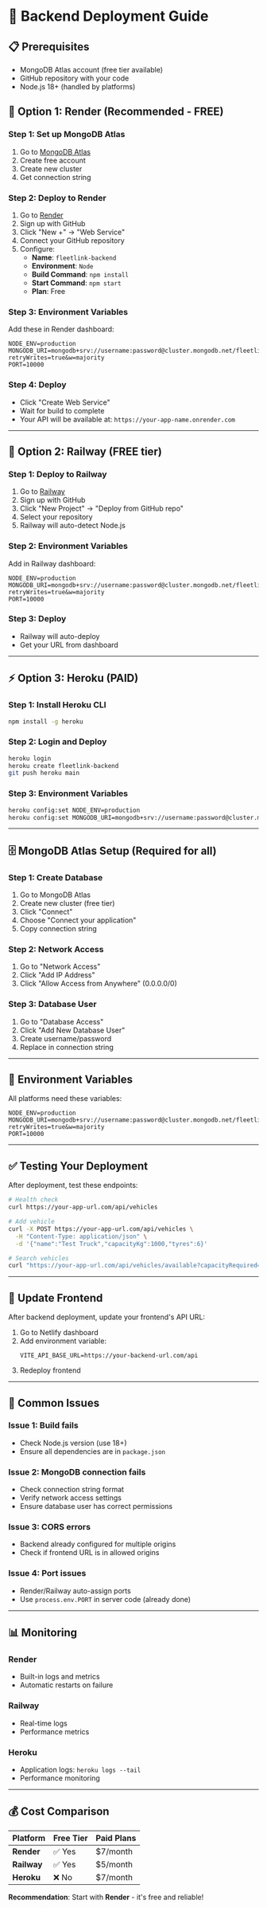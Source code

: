 # 🚀 Backend Deployment Guide

## 📋 Prerequisites
- MongoDB Atlas account (free tier available)
- GitHub repository with your code
- Node.js 18+ (handled by platforms)

## 🎯 **Option 1: Render (Recommended - FREE)**

### Step 1: Set up MongoDB Atlas
1. Go to [MongoDB Atlas](https://www.mongodb.com/atlas)
2. Create free account
3. Create new cluster
4. Get connection string

### Step 2: Deploy to Render
1. Go to [Render](https://render.com)
2. Sign up with GitHub
3. Click "New +" → "Web Service"
4. Connect your GitHub repository
5. Configure:
   - **Name**: `fleetlink-backend`
   - **Environment**: `Node`
   - **Build Command**: `npm install`
   - **Start Command**: `npm start`
   - **Plan**: Free

### Step 3: Environment Variables
Add these in Render dashboard:
```
NODE_ENV=production
MONGODB_URI=mongodb+srv://username:password@cluster.mongodb.net/fleetlink?retryWrites=true&w=majority
PORT=10000
```

### Step 4: Deploy
- Click "Create Web Service"
- Wait for build to complete
- Your API will be available at: `https://your-app-name.onrender.com`

---

## 🚂 **Option 2: Railway (FREE tier)**

### Step 1: Deploy to Railway
1. Go to [Railway](https://railway.app)
2. Sign up with GitHub
3. Click "New Project" → "Deploy from GitHub repo"
4. Select your repository
5. Railway will auto-detect Node.js

### Step 2: Environment Variables
Add in Railway dashboard:
```
NODE_ENV=production
MONGODB_URI=mongodb+srv://username:password@cluster.mongodb.net/fleetlink?retryWrites=true&w=majority
PORT=10000
```

### Step 3: Deploy
- Railway will auto-deploy
- Get your URL from dashboard

---

## ⚡ **Option 3: Heroku (PAID)**

### Step 1: Install Heroku CLI
```bash
npm install -g heroku
```

### Step 2: Login and Deploy
```bash
heroku login
heroku create fleetlink-backend
git push heroku main
```

### Step 3: Environment Variables
```bash
heroku config:set NODE_ENV=production
heroku config:set MONGODB_URI=mongodb+srv://username:password@cluster.mongodb.net/fleetlink?retryWrites=true&w=majority
```

---

## 🗄️ **MongoDB Atlas Setup (Required for all)**

### Step 1: Create Database
1. Go to MongoDB Atlas
2. Create new cluster (free tier)
3. Click "Connect"
4. Choose "Connect your application"
5. Copy connection string

### Step 2: Network Access
1. Go to "Network Access"
2. Click "Add IP Address"
3. Click "Allow Access from Anywhere" (0.0.0.0/0)

### Step 3: Database User
1. Go to "Database Access"
2. Click "Add New Database User"
3. Create username/password
4. Replace in connection string

---

## 🔧 **Environment Variables**

All platforms need these variables:

```env
NODE_ENV=production
MONGODB_URI=mongodb+srv://username:password@cluster.mongodb.net/fleetlink?retryWrites=true&w=majority
PORT=10000
```

---

## ✅ **Testing Your Deployment**

After deployment, test these endpoints:

```bash
# Health check
curl https://your-app-url.com/api/vehicles

# Add vehicle
curl -X POST https://your-app-url.com/api/vehicles \
  -H "Content-Type: application/json" \
  -d '{"name":"Test Truck","capacityKg":1000,"tyres":6}'

# Search vehicles
curl "https://your-app-url.com/api/vehicles/available?capacityRequired=500&fromPincode=100001&toPincode=200001&startTime=2024-01-15T10:00:00Z"
```

---

## 🔗 **Update Frontend**

After backend deployment, update your frontend's API URL:

1. Go to Netlify dashboard
2. Add environment variable:
   ```
   VITE_API_BASE_URL=https://your-backend-url.com/api
   ```
3. Redeploy frontend

---

## 🚨 **Common Issues**

### Issue 1: Build fails
- Check Node.js version (use 18+)
- Ensure all dependencies are in `package.json`

### Issue 2: MongoDB connection fails
- Check connection string format
- Verify network access settings
- Ensure database user has correct permissions

### Issue 3: CORS errors
- Backend already configured for multiple origins
- Check if frontend URL is in allowed origins

### Issue 4: Port issues
- Render/Railway auto-assign ports
- Use `process.env.PORT` in server code (already done)

---

## 📊 **Monitoring**

### Render
- Built-in logs and metrics
- Automatic restarts on failure

### Railway
- Real-time logs
- Performance metrics

### Heroku
- Application logs: `heroku logs --tail`
- Performance monitoring

---

## 💰 **Cost Comparison**

| Platform | Free Tier | Paid Plans |
|----------|-----------|------------|
| **Render** | ✅ Yes | $7/month |
| **Railway** | ✅ Yes | $5/month |
| **Heroku** | ❌ No | $7/month |

**Recommendation**: Start with **Render** - it's free and reliable!
